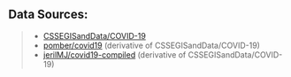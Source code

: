 ## Data Sources:

> - [CSSEGISandData/COVID-19](https://github.com/CSSEGISandData/COVID-19/)
> - [pomber/covid19](https://github.com/pomber/covid19) (derivative of CSSEGISandData/COVID-19)
> - [jerilMJ/covid19-compiled](https://github.com/jerilMJ/covid19-compiled) (derivative of CSSEGISandData/COVID-19)
